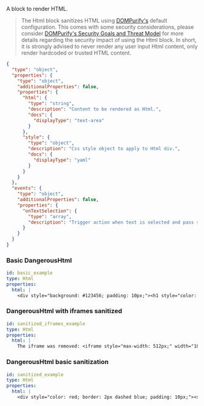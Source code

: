 <TITLE>
Html
</TITLE>

<DESCRIPTION>

A block to render HTML.

> The Html block sanitizes HTML using [DOMPurify's](https://github.com/cure53/DOMPurify) default configuration. This comes with some security considerations, please consider [DOMPurify's Security Goals and Threat Model](https://github.com/cure53/DOMPurify/wiki/Security-Goals-&-Threat-Model) for more details regarding the security impact of using the Html block. In short, it is strongly advised to never render any user input Html content, only render hardcoded or trusted HTML content.

</DESCRIPTION>

<SCHEMA>

```json
{
  "type": "object",
  "properties": {
    "type": "object",
    "additionalProperties": false,
    "properties": {
      "html": {
        "type": "string",
        "description": "Content to be rendered as Html.",
        "docs": {
          "displayType": "text-area"
        }
      },
      "style": {
        "type": "object",
        "description": "Css style object to apply to Html div.",
        "docs": {
          "displayType": "yaml"
        }
      }
    }
  },
  "events": {
    "type": "object",
    "additionalProperties": false,
    "properties": {
      "onTextSelection": {
        "type": "array",
        "description": "Trigger action when text is selected and pass selected text to the event object."
      }
    }
  }
}
```

</SCHEMA>

<EXAMPLES>

### Basic DangerousHtml

```yaml
id: basic_example
type: Html
properties:
  html: |
    <div style="background: #123456; padding: 10px;"><h1 style="color: white;">A simple white title box</h1></div>
```

### DangerousHtml with iframes sanitized

```yaml
id: sanitized_iframes_example
type: Html
properties:
  html: |
    The iframe was removed: <iframe style="max-width: 512px;" width="100%" src="https://www.youtube.com/embed/7N7GWdlQJlU" frameborder="0"  allow="accelerometer; autoplay; clipboard-write; encrypted-media; gyroscope; picture-in-picture" allowfullscreen></iframe>      - title: DangerousHtml with iframes enabled
```

### DangerousHtml basic sanitization

```yaml
id: sanitized_example
type: Html
properties:
  html: |
    <div style="color: red; border: 2px dashed blue; padding: 10px;"><script>alert("hello world")</script><img src=x onerror=alert("img") />A little bit of bad html sanitized.</div>
```

</EXAMPLES>
